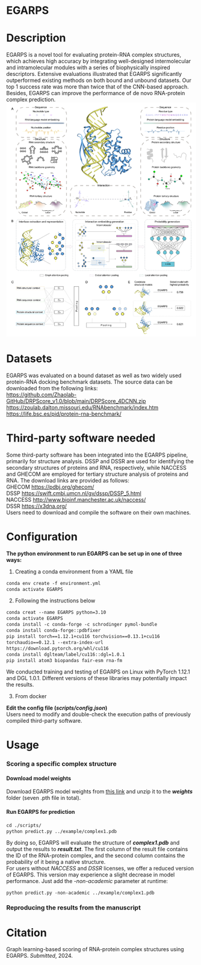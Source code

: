 # EGARPS
# Description
EGARPS is a novel tool for evaluating protein-RNA complex structures, which achieves high accuracy by integrating well-designed intermolecular and intramolecular modules with a series of biophysically inspired descriptors. Extensive evaluations illustrated that EGARPS significantly outperformed existing methods on both bound and unbound datasets. Our top 1 success rate was more than twice that of the CNN-based approach. Besides, EGARPS can improve the performance of de novo RNA-protein complex prediction.  
![image](img/F1.png)  

# Datasets
EGARPS was evaluated on a bound dataset as well as two widely used protein-RNA docking benchmark datasets. The source data can be downloaded from the following links:  
https://github.com/Zhaolab-GitHub/DRPScore_v1.0/blob/main/DRPScore_4DCNN.zip  
https://zoulab.dalton.missouri.edu/RNAbenchmark/index.htm  
https://life.bsc.es/pid/protein-rna-benchmark/  

# Third-party software needed
Some third-party software has been integrated into the EGARPS pipeline, primarily for structure analysis. DSSP and DSSR are used for identifying the secondary structures of proteins and RNA, respectively, while NACCESS and GHECOM are employed for tertiary structure analysis of proteins and RNA. The download links are provided as follows:  
GHECOM https://pdbj.org/ghecom/  
DSSP https://swift.cmbi.umcn.nl/gv/dssp/DSSP_5.html  
NACCESS http://www.bioinf.manchester.ac.uk/naccess/  
DSSR https://x3dna.org/  
Users need to download and compile the software on their own machines.

# Configuration
**The python environment to run EGARPS can be set up in one of three ways:**  
1. Creating a conda environment from a YAML file  
```
conda env create -f environment.yml
conda activate EGARPS
```
2. Following the instructions below  
```
conda creat --name EGARPS python=3.10
conda activate EGARPS
conda install -c conda-forge -c schrodinger pymol-bundle
conda install conda-forge::pdbfixer
pip install torch==1.12.1+cu116 torchvision==0.13.1+cu116 torchaudio==0.12.1 --extra-index-url https://download.pytorch.org/whl/cu116
conda install dglteam/label/cu116::dgl=1.0.1
pip install atom3 biopandas fair-esm rna-fm
```
We conducted training and testing of EGARPS on Linux with PyTorch 1.12.1 and DGL 1.0.1. Different versions of these libraries may potentially impact the results.  

3. From docker  

**Edit the config file (***scripts/config.json***)**  
Users need to modify and double-check the execution paths of previously compiled third-party software.  

# Usage
### Scoring a specific complex structure
#### Download model weights
Download EGARPS model weights from [this link](https://drive.google.com/file/d/1Fux72Ayp1g_k7yxytfA0ki_WSoxX51Aa/view?usp=drive_link) and unzip it to the ***weights*** folder (seven .pth file in total).  
#### Run EGARPS for prediction
```
cd ./scripts/
python predict.py ../example/complex1.pdb
```
By doing so, EGARPS will evaluate the structure of ***complex1.pdb*** and output the results to ***result.txt***. The first column of the result file contains the ID of the RNA-protein complex, and the second column contains the probability of it being a native structure.  
For users without *NACCESS* and *DSSR* licenses, we offer a reduced version of EGARPS. This version may experience a slight decrease in model performance. Just add the *-non-academic* parameter at runtime:  
```
python predict.py -non-academic ../example/complex1.pdb
```
### Reproducing the results from the manuscript


# Citation
Graph learning-based scoring of RNA-protein complex structures using EGARPS. *Submitted*, 2024.
